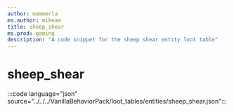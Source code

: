 ```yaml
---
author: mammerla
ms.author: mikeam
title: sheep_shear
ms.prod: gaming
description: "A code snippet for the sheep shear entity loot table"
---
```


# sheep_shear

:::code language="json" source="../../../VanillaBehaviorPack/loot_tables/entities/sheep_shear.json":::
